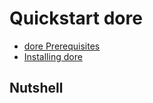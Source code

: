 # Quickstart dore

- [dore Prerequisites](/theElioWay/dore/prerequisites.html)
- [Installing dore](/theElioWay/dore/installing.html)

## Nutshell
